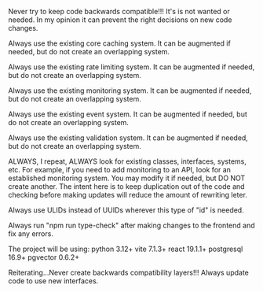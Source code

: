 Never try to keep code backwards compatible!!!  It's is not wanted or needed.  In my
opinion it can prevent the right decisions on new code changes.

Always use the existing core caching system. It can be augmented if needed, but do
not create an overlapping system.

Always use the existing rate limiting system. It can be augmented if needed, but do
not create an overlapping system.

Always use the existing monitoring system. It can be augmented if needed, but do
not create an overlapping system.

Always use the existing event system. It can be augmented if needed, but do
not create an overlapping system.

Always use the existing validation system. It can be augmented if needed, but do
not create an overlapping system. 

ALWAYS, I repeat, ALWAYS look for existing classes, interfaces, systems, etc. For example, if you need to add monitoring to an API, look for an established monitoring system.  You may modify it if needed, but DO NOT create another.  The intent here is to keep duplication out of the code and checking before making updates will reduce the amount of rewriting leter.

Always use ULIDs instead of UUIDs wherever this type of "id" is needed.

Always run "npm run type-check" after making changes to the frontend and fix any errors.

The project will be using:
 python 3.12+
 vite 7.1.3+
 react 19.1.1+
 postgresql 16.9+
 pgvector 0.6.2+

Reiterating...Never create backwards compatibility layers!!!  Always update code to use new interfaces.

